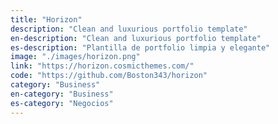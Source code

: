 ```yaml
---
title: "Horizon"
description: "Clean and luxurious portfolio template"
en-description: "Clean and luxurious portfolio template"
es-description: "Plantilla de portfolio limpia y elegante"
image: "./images/horizon.png"
link: "https://horizon.cosmicthemes.com/"
code: "https://github.com/Boston343/horizon"
category: "Business"
en-category: "Business"
es-category: "Negocios"
---
```

